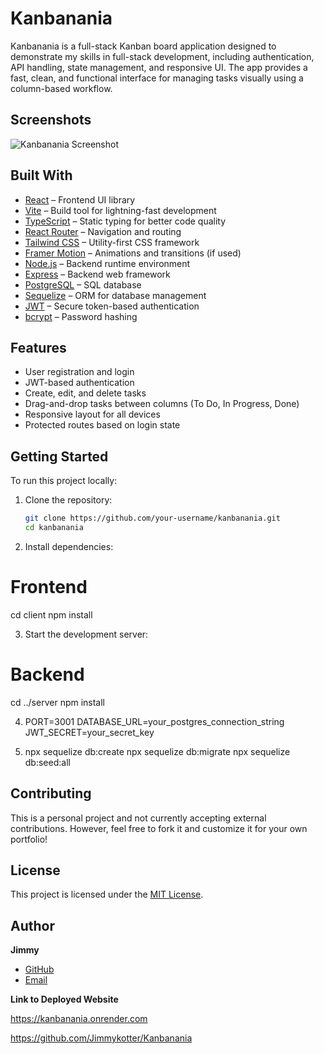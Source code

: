 # Kanbanania

Kanbanania is a full-stack Kanban board application designed to demonstrate my skills in full-stack development, including authentication, API handling, state management, and responsive UI. The app provides a fast, clean, and functional interface for managing tasks visually using a column-based workflow.

## Screenshots

![Kanbanania Screenshot](/public/screenshot.png)

## Built With

- [React](https://reactjs.org/) – Frontend UI library
- [Vite](https://vitejs.dev/) – Build tool for lightning-fast development
- [TypeScript](https://www.typescriptlang.org/) – Static typing for better code quality
- [React Router](https://reactrouter.com/) – Navigation and routing
- [Tailwind CSS](https://tailwindcss.com/) – Utility-first CSS framework
- [Framer Motion](https://www.framer.com/motion/) – Animations and transitions (if used)
- [Node.js](https://nodejs.org/) – Backend runtime environment
- [Express](https://expressjs.com/) – Backend web framework
- [PostgreSQL](https://www.postgresql.org/) – SQL database
- [Sequelize](https://sequelize.org/) – ORM for database management
- [JWT](https://jwt.io/) – Secure token-based authentication
- [bcrypt](https://github.com/kelektiv/node.bcrypt.js) – Password hashing

## Features

- User registration and login
- JWT-based authentication
- Create, edit, and delete tasks
- Drag-and-drop tasks between columns (To Do, In Progress, Done)
- Responsive layout for all devices
- Protected routes based on login state

## Getting Started

To run this project locally:

1. Clone the repository:
   ```bash
   git clone https://github.com/your-username/kanbanania.git
   cd kanbanania


2. Install dependencies:
# Frontend
cd client
npm install

3. Start the development server:
# Backend
cd ../server
npm install

4. PORT=3001
DATABASE_URL=your_postgres_connection_string
JWT_SECRET=your_secret_key

5. npx sequelize db:create
npx sequelize db:migrate
npx sequelize db:seed:all
## Contributing

This is a personal project and not currently accepting external contributions. However, feel free to fork it and customize it for your own portfolio!

## License

This project is licensed under the [MIT License](LICENSE).

## Author

**Jimmy**  
- [GitHub](https://github.com/jimmykotter)  
- [Email](mailto:Jimmykotter@gmail.com)

**Link to Deployed Website**

https://kanbanania.onrender.com

https://github.com/Jimmykotter/Kanbanania
